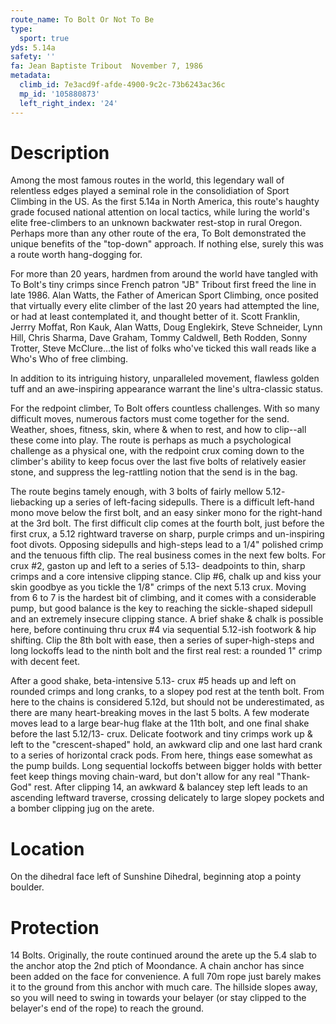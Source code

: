 ```yaml
---
route_name: To Bolt Or Not To Be
type:
  sport: true
yds: 5.14a
safety: ''
fa: Jean Baptiste Tribout  November 7, 1986
metadata:
  climb_id: 7e3acd9f-afde-4900-9c2c-73b6243ac36c
  mp_id: '105880873'
  left_right_index: '24'
---
```

# Description
Among the most famous routes in the world, this legendary wall of relentless edges played a seminal role in the consolidiation of Sport Climbing in the US.  As the first 5.14a in North America, this route's haughty grade focused national attention on local tactics, while luring the world's elite free-climbers to an unknown backwater rest-stop in rural Oregon.  Perhaps more than any other route of the era, To Bolt demonstrated the unique benefits of the "top-down" approach.  If nothing else, surely this was a route worth hang-dogging for.

For more than 20 years, hardmen from around the world have tangled with To Bolt's tiny crimps since French patron "JB" Tribout first freed the line in late 1986.  Alan Watts, the Father of American Sport Climbing, once posited that virtually every elite climber of the last 20 years had attempted the line, or had at least contemplated it, and thought better of it.  Scott Franklin, Jerrry Moffat, Ron Kauk, Alan Watts, Doug Englekirk, Steve Schneider, Lynn Hill, Chris Sharma, Dave Graham, Tommy Caldwell, Beth Rodden, Sonny Trotter, Steve McClure...the list of folks who've ticked this wall reads like a Who's Who of free climbing.

In addition to its intriguing history, unparalleled movement, flawless golden tuff and an awe-inspiring appearance warrant the line's ultra-classic status.

For the redpoint climber, To Bolt offers countless challenges.  With so many difficult moves, numerous factors must come together for the send.  Weather, shoes, fitness, skin, where & when to rest, and how to clip--all these come into play.  The route is perhaps as much a psychological challenge as a physical one, with the redpoint crux coming down to the climber's ability to keep focus over the last five bolts of relatively easier stone, and suppress the leg-rattling notion that the send is in the bag.

The route begins tamely enough, with 3 bolts of fairly mellow 5.12- liebacking up a series of left-facing sidepulls.  There is a difficult left-hand mono move below the first bolt, and an easy sinker mono for the right-hand at the 3rd bolt.  The first difficult clip comes at the fourth bolt, just before the first crux, a 5.12 rightward traverse on sharp, purple crimps and un-inspiring foot divots.  Opposing sidepulls and high-steps lead to a 1/4" polished crimp and the tenuous fifth clip.  The real business comes in the next few bolts.  For crux #2, gaston up and left to a series of 5.13- deadpoints to thin, sharp crimps and a core intensive clipping stance.  Clip #6, chalk up and kiss your skin goodbye as you tickle the 1/8" crimps of the next 5.13 crux.  Moving from 6 to 7 is the hardest bit of climbing, and it comes with a  considerable pump, but good balance is the key to reaching the sickle-shaped sidepull and an extremely insecure clipping stance.  A brief shake & chalk is possible here, before continuing thru crux #4 via sequential 5.12-ish footwork & hip shifting.  Clip the 8th bolt with ease, then a series of super-high-steps and long lockoffs lead to the ninth bolt and the first real rest: a rounded 1" crimp with decent feet.

After a good shake, beta-intensive 5.13- crux #5 heads up and left on rounded crimps and long cranks, to a slopey pod rest at the tenth bolt.  From here to the chains is considered 5.12d, but should not be underestimated, as there are many heart-breaking moves in the last 5 bolts.  A few moderate moves lead to a large bear-hug flake at the 11th bolt, and one final shake before the last 5.12/13- crux.  Delicate footwork and tiny crimps work up & left to the "crescent-shaped" hold, an awkward clip and one last hard crank to a series of horizontal crack pods.  From here, things ease somewhat as the pump builds.  Long sequential lockoffs between bigger holds with better feet keep things moving chain-ward, but don't allow for any real "Thank-God" rest.  After clipping 14, an awkward & balancey step left leads to an ascending leftward traverse, crossing delicately to large slopey pockets and a bomber clipping jug on the arete.

# Location
On the dihedral face left of Sunshine Dihedral, beginning atop a pointy boulder.

# Protection
14 Bolts.  Originally, the route continued around the arete up the 5.4 slab to the anchor atop the 2nd ptich of Moondance.  A chain anchor has since been added on the face for convenience.  A full 70m rope just barely makes it to the ground from this anchor with much care.  The hillside slopes away, so you will need to swing in towards your belayer (or stay clipped to the belayer's end of the rope) to reach the ground.
